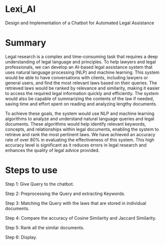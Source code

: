 # Lexi_AI
Design and Implementation of a Chatbot for Automated Legal Assistance

# Summary

Legal research is a complex and time-consuming task that requires a deep understanding of legal language and principles. 
To help lawyers and legal professionals, we can develop an AI-based legal assistance system that uses natural language processing (NLP) and machine learning. 
This system would be able to have conversations with clients, including lawyers or general users, and find the most relevant laws based on their queries. 
The retrieved laws would be ranked by relevance and similarity, making it easier to access the required legal information quickly and efficiently. 
The system would also be capable of summarizing the contents of the law if needed, saving time and effort spent on reading and analyzing lengthy documents.

To achieve these goals, the system would use NLP and machine learning algorithms to analyze and understand natural language queries and legal documents. 
These algorithms would help identify relevant keywords, concepts, and relationships within legal documents, enabling the system to retrieve and rank the most pertinent laws. 
We have achieved an accuracy rate of over 80% in evaluating the effectiveness of this system. 
This high accuracy level is significant as it reduces errors in legal research and enhances the quality of legal advice provided.

# Steps to use
Step 1: Give Query to the chatbot.

Step 2: Preprocessing the Query and extracting Keywords.

Step 3: Matching the Query with the laws that are stored in individual documents.

Step 4: Compare the accuracy of Cosine Similarity and Jaccard Similarity.

Step 5: Rank all the similar documents.

Step 6: Display.
